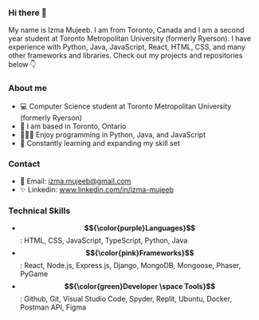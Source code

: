 ### Hi there 👋 <br/> 

My name is Izma Mujeeb. I am from Toronto, Canada and I am a second year student at Toronto Metropolitan University (formerly Ryerson). I have experience with Python, Java, JavaScript, React, HTML, CSS, and many other frameworks and libraries. Check out my projects and repositories below 👇 

### About me 
- 💻 Computer Science student at Toronto Metropolitan University (formerly Ryerson)
- 📍 I am based in Toronto, Ontario
- 👩🏻‍💻 Enjoy programming in Python, Java, and JavaScript
- 💯 Constantly learning and expanding my skill set

### Contact 
- 📧 Email: izma.mujeeb@gmail.com
- ✨ Linkedin: www.linkedin.com/in/izma-mujeeb

### Technical Skills  
-  **$${\color{purple}Languages}$$**: HTML, CSS, JavaScript, TypeScript, Python, Java
-  **$${\color{pink}Frameworks}$$**: React, Node.js, Express.js, Django, MongoDB, Mongoose, Phaser, PyGame
-  **$${\color{green}Developer \space Tools}$$**: Github, Git, Visual Studio Code, Spyder, Replit, Ubuntu, Docker, Postman API, Figma


<!--
**izma-mujeeb/izma-mujeeb** is a ✨ _special_ ✨ repository because its `README.md` (this file) appears on your GitHub profile.

Here are some ideas to get you started:

- 🔭 I’m currently working on ...
- 🌱 I’m currently learning ...
- 👯 I’m looking to collaborate on ...
- 🤔 I’m looking for help with ...
- 💬 Ask me about ...
- 📫 How to reach me: ...
- 😄 Pronouns: ...
- ⚡ Fun fact: ...
-->
